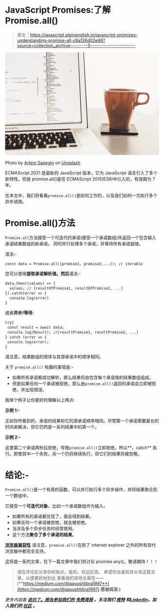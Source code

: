 # JavaScript Promises:了解 Promise.all()

> 原文：<https://javascript.plainenglish.io/javascript-promises-understanding-promise-all-c6a126d02e86?source=collection_archive---------5----------------------->

![](img/9cda5ea26c2b01abc1c2320806f44316.png)

Photo by [Artem Sapegin](https://unsplash.com/@sapegin?utm_source=medium&utm_medium=referral) on [Unsplash](https://unsplash.com?utm_source=medium&utm_medium=referral)

ECMAScript 2021 是最新的 JavaScript 版本，它为 JavaScript 语言引入了多个新特性。但是 promise.all()是在 ECMAScript 2015(ES6)中引入的，有效期为 7 年。

在本文中，我们将看看`promise.all()`是如何工作的，以及我们如何一次执行多个异步调用。

# Promise.all()方法

`Promise.all`方法接受一个可迭代的承诺(接受一个承诺数组)并返回一个包含输入承诺结果数组的新承诺。
同时并行处理多个承诺，并等待所有承诺就绪。

语法:-

```
const data = Promise.all([promise1, promise2,...]); // iterable
```

您可以使用**提取承诺解析值。然后**语法:-

```
data.then((values) => {
  values; // [resultOfPromise1, resultOfPromise2, ...]
}).catch(error => {
  console.log(error)
}
```

或者**异步/等待**:

```
try{
 const result = await data;
 console.log(Result); //[resultPromise1, resultPromise2, ...]
} catch (error => {
 console.log(error);
}
```

请注意，结果数组的顺序与其源承诺中的顺序相同。

关于 `promise.all()` 有趣的事情是:-

*   如果所有承诺都成功解析，那么结果将由包含每个承诺值的结果数组组成。
*   但是如果任何一个承诺被拒绝，那么由`promise.all()`返回的承诺会立即被拒绝，并出现错误。

我举个例子让你更好的理解以上两点:

**示例 1:-**

正如你所看到的，承诺的结果和它的源承诺顺序相同。尽管第一个承诺需要最长的时间来解决，但它仍然是一系列结果中的第一个。

**示例 2:-**

这里第二个承诺两秒后拒绝，导致`promise.all()`立即拒绝，所以**。catch** 执行。即使其中一个失败，另一个仍将继续执行，但它们的结果将被忽略。

# 结论:-

`Promise.all()`是一个有用的函数，可以并行执行多个异步操作，并将结果聚合到一个数组中。

它接受一个**可迭代对象**，比如一个承诺数组作为输入。

*   如果所有的承诺都兑现了，我会得到结果。
*   如果任何一个承诺被拒绝，就会被拒绝。
*   当涉及多个异步任务时经常使用。
*   这个方法**聚合了多个承诺的结果**。

[**浏览器兼容性**](https://developer.mozilla.org/en-US/docs/Web/JavaScript/Reference/Global_Objects/Promise/all#browser_compatibility)
请注意，`promise.all()`在除了 internet explorer 之外的所有现代浏览器中都完全支持。

这将是一系列文章，在下一篇文章中我们将讨论 promise.any()。敬请期待！！！

> 请在评论区分享你的观点，是的，欢迎反馈。
> 希望你会喜欢并分享这篇文章，以便更好地到达
> 查看我的其他文章在——[**https://medium.com/@aayushtibra1997**](https://medium.com/@aayushtibra1997) **感谢阅读:)**

*更多内容看* [***说白了。报名参加我们的***](https://plainenglish.io/) **[***免费周报***](http://newsletter.plainenglish.io/) *。关注我们* [***推特***](https://twitter.com/inPlainEngHQ) *和*[***LinkedIn***](https://www.linkedin.com/company/inplainenglish/)*。加入我们的* [***社区***](https://discord.gg/GtDtUAvyhW) *。***